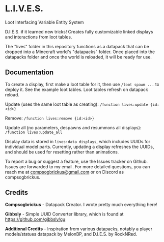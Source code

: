 # L.I.V.E.S.
Loot Interfacing Variable Entity System

D.I.E.S. if it learned new tricks! Creates fully customizable linked displays and interactions from loot tables.

The "lives" folder in this repository functions as a datapack that can be dropped into a Minecraft world's "datapacks" folder. Once placed into the datapacks folder and once the world is reloaded, it will be ready for use.

## Documentation

To create a display, first make a loot table for it, then use `/loot spawn ...` to deploy it. See the example loot tables. Loot tables refresh on datapack reload.

Update (uses the same loot table as creating): `/function lives:update {id:<id>}`

Remove: `/function lives:remove {id:<id>}`

Update all (no parameters, despawns and resummons all displays): `/function lives:update_all`

Display data is stored in `lives:data displays`, which includes UUIDs for individual model parts. Currently, updating a display refreshes the UUIDs, and should be used for resetting rather than animations.

To report a bug or suggest a feature, use the Issues tracker on Github. Issues are forwarded to my email. For more detailed questions, you can reach me at compsogbrickus@gmail.com or on Discord as compsogbrickus.

## Credits

**Compsogbrickus** - Datapack Creator. I wrote pretty much everything here!

**Gibbsly** - Simple UUID Converter library, which is found at <https://github.com/gibbsly/gu>

**Additional Credits** - Inspiration from various datapacks, notably a player models/statues datapack by MelonBP, and D.I.E.S. by RockNRed.
